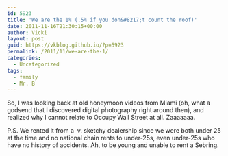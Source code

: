 ```yaml
---
id: 5923
title: 'We are the 1% (.5% if you don&#8217;t count the roof)'
date: 2011-11-16T21:30:15+00:00
author: Vicki
layout: post
guid: https://vkblog.github.io/?p=5923
permalink: /2011/11/we-are-the-1/
categories:
  - Uncategorized
tags:
  - family
  - Mr. B
---
```

So, I was looking back at old honeymoon videos from Miami (oh, what a godsend that I discovered digital photography right around then), and realized why I cannot relate to Occupy Wall Street at all. Zaaaaaaa.



P.S. We rented it from a  v. sketchy dealership since we were both under 25 at the time and no national chain rents to under-25s, even under-25s who have no history of accidents. Ah, to be young and unable to rent a Sebring.